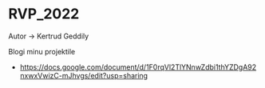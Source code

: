 # RVP_2022

Autor -> Kertrud Geddily

Blogi minu projektile  
* https://docs.google.com/document/d/1F0rqVl2TlYNnwZdbi1thYZDgA92nxwxVwizC-mJhvgs/edit?usp=sharing


